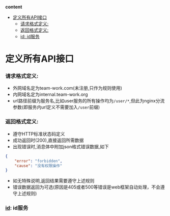 <!-- START doctoc generated TOC please keep comment here to allow auto update -->
<!-- DON'T EDIT THIS SECTION, INSTEAD RE-RUN doctoc TO UPDATE -->
**content**

- [定义所有API接口](#%E5%AE%9A%E4%B9%89%E6%89%80%E6%9C%89api%E6%8E%A5%E5%8F%A3)
    - [请求格式定义:](#%E8%AF%B7%E6%B1%82%E6%A0%BC%E5%BC%8F%E5%AE%9A%E4%B9%89)
    - [返回格式定义:](#%E8%BF%94%E5%9B%9E%E6%A0%BC%E5%BC%8F%E5%AE%9A%E4%B9%89)
    - [id: id服务](#id-id%E6%9C%8D%E5%8A%A1)

<!-- END doctoc generated TOC please keep comment here to allow auto update -->

# 定义所有API接口

### 请求格式定义:
* 外网域名定为team-work.com(未注册,只作为规则使用)
* 内网域名定为internal.team-work.org
* url路径前缀为服务名,比如user服务的所有操作均为`/user/*`,但此为nginx分流参数(即服务内url定义不需要加入`/user`前缀)

### 返回格式定义:
* 遵守HTTP标准状态码定义
* 成功返回时(200),直接返回所需数据
* 出现错误时,消息体中附加json格式错误数据,如下

```json
{
    "error": "forbidden",
    "cause": "没有权限操作"
}
```

* 如无特殊说明,返回结果需要遵守上述规则
* 错误数据返回为可选(原因是405或者500等错误是web框架自动处理，不会遵守上述规则)

### [id](./id/): id服务